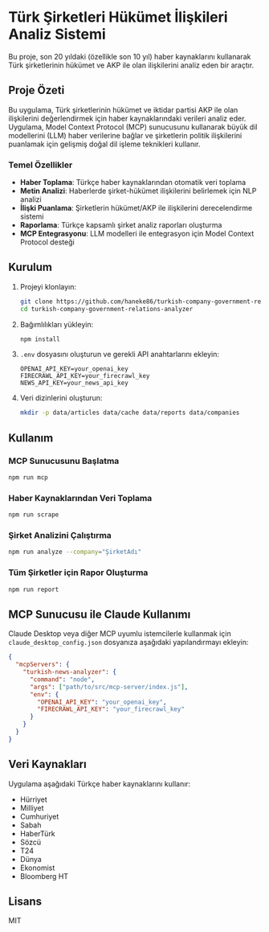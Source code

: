 # Türk Şirketleri Hükümet İlişkileri Analiz Sistemi

Bu proje, son 20 yıldaki (özellikle son 10 yıl) haber kaynaklarını kullanarak Türk şirketlerinin hükümet ve AKP ile olan ilişkilerini analiz eden bir araçtır.

## Proje Özeti

Bu uygulama, Türk şirketlerinin hükümet ve iktidar partisi AKP ile olan ilişkilerini değerlendirmek için haber kaynaklarındaki verileri analiz eder. Uygulama, Model Context Protocol (MCP) sunucusunu kullanarak büyük dil modellerini (LLM) haber verilerine bağlar ve şirketlerin politik ilişkilerini puanlamak için gelişmiş doğal dil işleme teknikleri kullanır.

### Temel Özellikler

- **Haber Toplama**: Türkçe haber kaynaklarından otomatik veri toplama
- **Metin Analizi**: Haberlerde şirket-hükümet ilişkilerini belirlemek için NLP analizi
- **İlişki Puanlama**: Şirketlerin hükümet/AKP ile ilişkilerini derecelendirme sistemi
- **Raporlama**: Türkçe kapsamlı şirket analiz raporları oluşturma
- **MCP Entegrasyonu**: LLM modelleri ile entegrasyon için Model Context Protocol desteği

## Kurulum

1. Projeyi klonlayın:
   ```bash
   git clone https://github.com/haneke86/turkish-company-government-relations-analyzer.git
   cd turkish-company-government-relations-analyzer
   ```

2. Bağımlılıkları yükleyin:
   ```bash
   npm install
   ```

3. `.env` dosyasını oluşturun ve gerekli API anahtarlarını ekleyin:
   ```
   OPENAI_API_KEY=your_openai_key
   FIRECRAWL_API_KEY=your_firecrawl_key
   NEWS_API_KEY=your_news_api_key
   ```

4. Veri dizinlerini oluşturun:
   ```bash
   mkdir -p data/articles data/cache data/reports data/companies
   ```

## Kullanım

### MCP Sunucusunu Başlatma

```bash
npm run mcp
```

### Haber Kaynaklarından Veri Toplama

```bash
npm run scrape
```

### Şirket Analizini Çalıştırma

```bash
npm run analyze --company="ŞirketAdı"
```

### Tüm Şirketler için Rapor Oluşturma

```bash
npm run report
```

## MCP Sunucusu ile Claude Kullanımı

Claude Desktop veya diğer MCP uyumlu istemcilerle kullanmak için `claude_desktop_config.json` dosyanıza aşağıdaki yapılandırmayı ekleyin:

```json
{
  "mcpServers": {
    "turkish-news-analyzer": {
      "command": "node",
      "args": ["path/to/src/mcp-server/index.js"],
      "env": {
        "OPENAI_API_KEY": "your_openai_key",
        "FIRECRAWL_API_KEY": "your_firecrawl_key"
      }
    }
  }
}
```

## Veri Kaynakları

Uygulama aşağıdaki Türkçe haber kaynaklarını kullanır:

- Hürriyet
- Milliyet
- Cumhuriyet
- Sabah
- HaberTürk
- Sözcü
- T24
- Dünya
- Ekonomist
- Bloomberg HT

## Lisans

MIT

